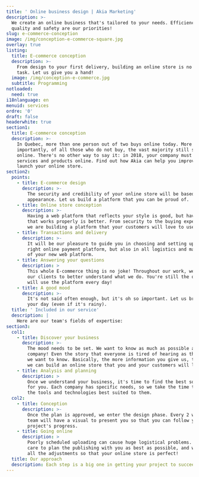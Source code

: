 ```yaml
---
title: ' Online business design | Akia Marketing'
description: >-
  We create an online business that's tailored to your needs. Efficiency,
  quality and safety are our priorities!
slug: e-commerce-conception
image: /img/conception-e-commerce-square.jpg
overlay: true
listing:
  title: E-commerce conception
  description: >-
    From design to your first delivery, building an online store is no easy
    task. Let us give you a hand!
  image: /img/conception-e-commerce.jpg
  subtitle: Programming
notloaded:
  need: true
i18nlanguage: en
menuid: services
ordre: '0'
draft: false
headerwhite: true
section1:
  title: E-commerce conception
  description: >-
    In Quebec, more than one person out of two buys online today. More
    importantly, of all those who do not buy, the vast majority still shop
    online. There's no other way to say it: in 2018, your company must offer its
    services and products online. Find out how Akia can help you improve or
    launch your online store.
section2:
  points:
    - title: E-commerce design
      description: >-
        The security and credibility of your online store will be based on its
        appearance. Let us build a platform that you can be proud of.
    - title: Online store conception
      description: >-
        Having a web platform that reflects your style is good, but having one
        that works properly is better. From security to the buying experience,
        we are building a platform that your customers will love to use.
    - title: Transactions and delivery
      description: >-
        It will be our pleasure to guide you in choosing and setting up the
        right online payment platform, but also in all logistics and management
        of your new web platform.
    - title: Answering your questions
      description: >
        This whole E-commerce thing is no joke! Throughout our work, we educate
        our clients to better understand what we do. You're still the one who
        will use the platform every day!
    - title: A good mood
      description: >-
        It's not said often enough, but it's oh so important. Let us brighten
        your day (even if it's rainy).
  title: ' Included in our service'
  description: |
    Here are our team's fields of expertise:
section3:
  col1:
    - title: Discover your business
      description: >-
        The mood needs to be set. We want to know as much as possible about your
        company! Even the story that everyone is tired of hearing as the office,
        we want to know. Basically, the more information you give us, the more
        we can build an online store that you and your customers will love!
    - title: Analysis and planning
      description: >
        Once we understand your business, it's time to find the best solution
        for you. Each company has specific needs, so we take the time to choose
        the tools and technologies best suited to them. 
  col2:
    - title: Conception
      description: >-
        Once the plan is approved, we enter the design phase. Every 2 weeks, our
        team will have a visual to present you so that you can follow your
        project's progress. 
    - title: Going online
      description: >
        Poorly scheduled uploading can cause huge logistical problems. We take
        care to plan the publishing with you as best as possible, and will make
        all the adjustments so that your online store is perfect!
  title: Our approach
  description: Each step is a big one in getting your project to succeed.
---
```


